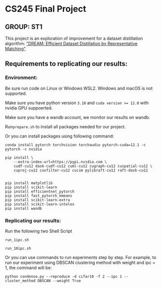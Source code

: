 # CS245 Final Project 

## GROUP: ST1

This project is an exploration of improvement for a dataset distillation algorithm: ["DREAM: Efficient Dataset Distillation by Representative Matching"](https://arxiv.org/abs/2302.14416).

## Requirements to replicating our results:
### Environment:
Be sure run code on Linux or Windows WSL2. Windows and macOS is not supported.

Make sure you have python version ```3.10``` and ```cuda version >= 12.0``` with nvidia GPU suppoerted.

Make sure you have a wandb account, we monitor our results on wandb.

Run```prepare.sh``` to install all packages needed for our project.

Or you can install packages using following command:
```
conda install pytorch torchvision torchaudio pytorch-cuda=12.1 -c pytorch -c nvidia

pip install \
    --extra-index-url=https://pypi.nvidia.com \
    cudf-cu12 dask-cudf-cu12 cuml-cu12 cugraph-cu12 cuspatial-cu12 \
    cuproj-cu12 cuxfilter-cu12 cucim pylibraft-cu12 raft-dask-cu12


pip install matplotlib
pip install scikit-learn
pip install efficientnet_pytorch
pip install fast_pytorch_kmeans
pip install scikit-learn-extra
pip install scikit-learn-intelex
pip install wandb
```

### Replicating our results:
Run the following two Shell Script

```
run_1ipc.sh
```
```
run_10ipc.sh
```

Or you can use commands to run experiments step by step. For example, to run our experiment using DBSCAN clustering 
method with weight and ipc = 1, the command will be:
```angular2html
python condense.py --reproduce -d cifar10 -f 2 --ipc 1 --cluster_method DBSCAN --weight True
```


